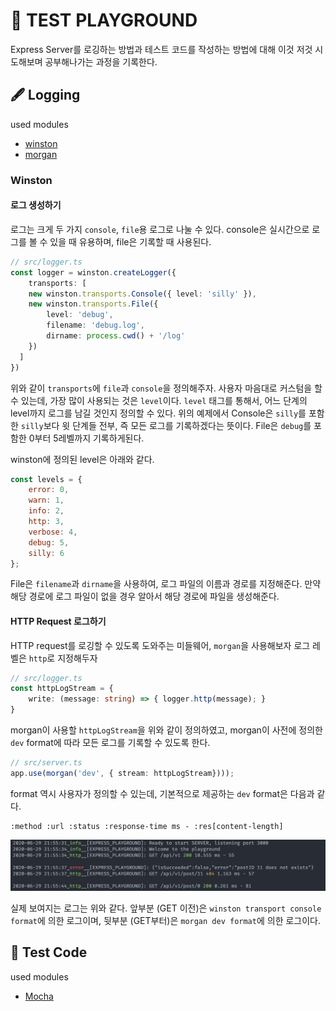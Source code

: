 # 🧪 TEST PLAYGROUND

Express Server를 로깅하는 방법과 테스트 코드를 작성하는 방법에 대해 이것 저것 시도해보며 공부해나가는 과정을 기록한다.

## 🖋 Logging

used modules
- [winston](https://github.com/winstonjs/winston)
- [morgan](https://github.com/expressjs/morgan)

### Winston

#### 로그 생성하기

로그는 크게 두 가지 `console`, `file`용 로그로 나눌 수 있다. console은 실시간으로 로그를 볼 수 있을 때 유용하며, file은 기록할 때 사용된다.

```ts
// src/logger.ts
const logger = winston.createLogger({
    transports: [
    new winston.transports.Console({ level: 'silly' }),
    new winston.transports.File({
        level: 'debug',
        filename: 'debug.log',
        dirname: process.cwd() + '/log'
    })
  ]
})
```

위와 같이 `transports`에 `file`과 `console`을 정의해주자. 사용자 마음대로 커스텀을 할 수 있는데, 가장 많이 사용되는 것은 `level`이다. `level` 태그를 통해서, 어느 단계의 level까지 로그를 남길 것인지 정의할 수 있다. 위의 예제에서 Console은 `silly`를 포함한 `silly`보다 윗 단계들 전부, 즉 모든 로그를 기록하겠다는 뜻이다. File은 `debug`를 포함한 0부터 5레벨까지 기록하게된다.

winston에 정의된 level은 아래와 같다.

```js
const levels = {
    error: 0,
    warn: 1,
    info: 2,
    http: 3,
    verbose: 4,
    debug: 5,
    silly: 6
};
```

File은 `filename`과 `dirname`을 사용하여, 로그 파일의 이름과 경로를 지정해준다. 만약 해당 경로에 로그 파일이 없을 경우 알아서 해당 경로에 파일을 생성해준다.

#### HTTP Request 로그하기

HTTP request를 로깅할 수 있도록 도와주는 미들웨어, `morgan`을 사용해보자 로그 레벨은 `http`로 지정해두자

```ts
// src/logger.ts
const httpLogStream = {
    write: (message: string) => { logger.http(message); }
}
```

morgan이 사용할 `httpLogStream`을 위와 같이 정의하였고, morgan이 사전에 정의한 `dev` format에 따라 모든 로그를 기록할 수 있도록 한다.
```ts
// src/server.ts
app.use(morgan('dev', { stream: httpLogStream})));
```

format 역시 사용자가 정의할 수 있는데, 기본적으로 제공하는 `dev` format은 다음과 같다.

```
:method :url :status :response-time ms - :res[content-length]
```

![morgan dev format](./img/morgan%20log.png)

실제 보여지는 로그는 위와 같다. 앞부분 (GET 이전)은 `winston transport console format`에 의한 로그이며, 뒷부분 (GET부터)은 `morgan dev format`에 의한 로그이다.

## 🤖 Test Code

used modules
- [Mocha](https://github.com/mochajs/mocha)